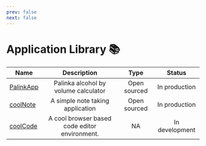 ```yaml
---
prev: false
next: false
---
```

# Application Library 📚



| Name| Description| Type| Status|
| ------------- |:-------------:|:-------------:|:-------------:|
| [PalinkApp](/about/apps/palinkapp/)| Palinka alcohol by volume calculator  | Open sourced | In production
| [coolNote](/about/apps/coolnote/)| A simple note taking application  | Open sourced | In production
| [coolCode](/about/apps/coolcode/)| A cool browser based code editor environment. | NA | In development
